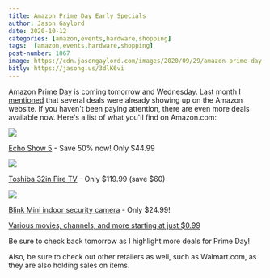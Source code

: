 ```yaml
---
title: Amazon Prime Day Early Specials
author: Jason Gaylord
date: 2020-10-12
categories: [amazon,events,hardware,shopping]
tags:  [amazon,events,hardware,shopping]
post-number: 1067
image: https://cdn.jasongaylord.com/images/2020/09/29/amazon-prime-day.jpg
bitly: https://jasong.us/3dlK6vi
---
```


[Amazon Prime Day](https://www.amazon.com/primeday/ref=as_li_ss_tl?pf_rd_r=7J3Z2BH48AN4J63019PZ&pf_rd_p=8d8ba285-d712-4d2f-b671-dd7badc6efff&linkCode=ll2&tag=jasongaylor01-20&linkId=c234894900d60c727ea4ad95e180afd3&language=en_US) is coming tomorrow and Wednesday. [Last month I mentioned](https://jasong.us/33W23w3) that several deals were already showing up on the Amazon website. If you haven't been paying attention, there are even more deals available now. Here's a list of what you'll find on Amazon.com:

<a href="https://www.amazon.com/dp/B07HZLHPKP/ref=as_li_ss_il?pf_rd_r=BNGMQPXEJQXST0D9GZWE&pf_rd_m=ATVPDKIKX0DER&pf_rd_t=HighVelocityEvent&pf_rd_i=primeday_1_desktop&pf_rd_s=slot-22&pd_rd_i=B07HZLHPKP&linkCode=li2&tag=jasongaylor01-20&linkId=dd1f7c68fc59728a782116634633ff9b&language=en_US" target="_blank"><img border="0" src="//ws-na.amazon-adsystem.com/widgets/q?_encoding=UTF8&ASIN=B07HZLHPKP&Format=_SL160_&ID=AsinImage&MarketPlace=US&ServiceVersion=20070822&WS=1&tag=jasongaylor01-20&language=en_US" ></a><img src="https://ir-na.amazon-adsystem.com/e/ir?t=jasongaylor01-20&language=en_US&l=li2&o=1&a=B07HZLHPKP" width="1" height="1" border="0" alt="" style="border:none !important; margin:0px !important;" />

[Echo Show 5](https://www.amazon.com/dp/B07HZLHPKP/ref=as_li_ss_tl?pf_rd_r=BNGMQPXEJQXST0D9GZWE&pf_rd_m=ATVPDKIKX0DER&pf_rd_t=HighVelocityEvent&pf_rd_i=primeday_1_desktop&pf_rd_s=slot-22&pd_rd_i=B07HZLHPKP&linkCode=ll1&tag=jasongaylor01-20&linkId=cac7a1d13cdf0b008b6e2992e5e346db&language=en_US) - Save 50% now! Only $44.99

<a href="https://www.amazon.com/Toshiba-TF-32A710U21-32-inch-Smart-HD/dp/B0872GBSJV/ref=as_li_ss_il?smid=ANSF0RE9FUP82&linkCode=li2&tag=jasongaylor01-20&linkId=ef38f9090e25151323dde10cdac49d65&language=en_US" target="_blank"><img border="0" src="//ws-na.amazon-adsystem.com/widgets/q?_encoding=UTF8&ASIN=B0872GBSJV&Format=_SL160_&ID=AsinImage&MarketPlace=US&ServiceVersion=20070822&WS=1&tag=jasongaylor01-20&language=en_US" ></a><img src="https://ir-na.amazon-adsystem.com/e/ir?t=jasongaylor01-20&language=en_US&l=li2&o=1&a=B0872GBSJV" width="1" height="1" border="0" alt="" style="border:none !important; margin:0px !important;" />

[Toshiba 32in Fire TV](https://www.amazon.com/Toshiba-TF-32A710U21-32-inch-Smart-HD/dp/B0872GBSJV/ref=as_li_ss_tl?smid=ANSF0RE9FUP82&linkCode=ll1&tag=jasongaylor01-20&linkId=3e334a9a3ac777c205c5ce50f5a32374&language=en_US) - Only $119.99 (save $60)

<a href="https://www.amazon.com/dp/B07X6C9RMF/ref=as_li_ss_il?ref=pdlu_pdp_bk&pf_rd_m=ATVPDKIKX0DER&pf_rd_s=slot-9&pf_rd_r=RJZD8BR4FPFTRTPEVWG4&pf_rd_t=0&pf_rd_p=284b0103-13bb-4ae0-bf74-f7851c086bc2&pf_rd_i=primeday&linkCode=li2&tag=jasongaylor01-20&linkId=f11a717627bf7deffc4ce2e3264e5f47&language=en_US" target="_blank"><img border="0" src="//ws-na.amazon-adsystem.com/widgets/q?_encoding=UTF8&ASIN=B07X6C9RMF&Format=_SL160_&ID=AsinImage&MarketPlace=US&ServiceVersion=20070822&WS=1&tag=jasongaylor01-20&language=en_US" ></a><img src="https://ir-na.amazon-adsystem.com/e/ir?t=jasongaylor01-20&language=en_US&l=li2&o=1&a=B07X6C9RMF" width="1" height="1" border="0" alt="" style="border:none !important; margin:0px !important;" />

[Blink Mini indoor security camera](https://www.amazon.com/dp/B07X6C9RMF/ref=as_li_ss_tl?ref=pdlu_pdp_bk&pf_rd_m=ATVPDKIKX0DER&pf_rd_s=slot-9&pf_rd_r=RJZD8BR4FPFTRTPEVWG4&pf_rd_t=0&pf_rd_p=284b0103-13bb-4ae0-bf74-f7851c086bc2&pf_rd_i=primeday&linkCode=ll1&tag=jasongaylor01-20&linkId=63115a585f5fda3a0d4bb390910a5c55&language=en_US) - Only $24.99!

[Various movies, channels, and more starting at just $0.99](https://www.amazon.com/gp/video/storefront/ref=as_li_ss_tl?contentType=merch&contentId=deals&merchId=deals&pf_rd_m=ATVPDKIKX0DER&pf_rd_s=slot-11&pf_rd_r=RJZD8BR4FPFTRTPEVWG4&pf_rd_t=0&pf_rd_p=c6271c5f-5baf-44eb-8ac3-8669e820e790&pf_rd_i=primeday&linkCode=ll2&tag=jasongaylor01-20&linkId=62c2905935b4d0f2efb8981a1b88c571&language=en_US)

Be sure to check back tomorrow as I highlight more deals for Prime Day!

Also, be sure to check out other retailers as well, such as Walmart.com, as they are also holding sales on items.